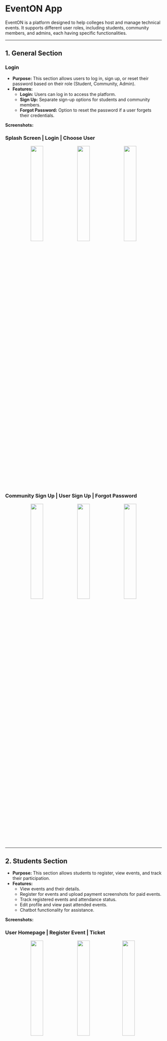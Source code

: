 # EventON App

EventON is a platform designed to help colleges host and manage technical events. It supports different user roles, including students, community members, and admins, each having specific functionalities.

---

<p align="center">
  <h2>1. General Section</h2>
</p>

### Login
- **Purpose:** This section allows users to log in, sign up, or reset their password based on their role (Student, Community, Admin).
- **Features:**
  - **Login:** Users can log in to access the platform.
  - **Sign Up:** Separate sign-up options for students and community members.
  - **Forgot Password:** Option to reset the password if a user forgets their credentials.

**Screenshots:**

### Splash Screen | Login | Choose User

<p align="center">
  <img src="https://github.com/user-attachments/assets/cf2fc45d-fa06-437b-b75c-9e750c45521f" width="28%" style="margin-right: 1%;" />
  <img src="https://github.com/user-attachments/assets/b0367262-3248-4208-b6e5-f84ab08be948" width="28%" style="margin-right: 1%;" />
  <img src="https://github.com/user-attachments/assets/de414018-b8f9-4771-bcc5-d74326e9596b" width="28%" />
</p>

### Community Sign Up | User Sign Up | Forgot Password

<p align="center">
  <img src="https://github.com/user-attachments/assets/b491e243-c1d5-4417-ad61-0d3b8df4d617" width="28%" style="margin-right: 1%;" />
  <img src="https://github.com/user-attachments/assets/03f56adc-abab-4229-9cee-51f9a79b3612" width="28%" style="margin-right: 1%;" />
  <img src="https://github.com/user-attachments/assets/28e2e24c-07b5-4936-9e42-09d6fc283dba" width="28%" />
</p>

---

<p align="center">
  <h2>2. Students Section</h2>
</p>

- **Purpose:** This section allows students to register, view events, and track their participation.
- **Features:**
  - View events and their details.
  - Register for events and upload payment screenshots for paid events.
  - Track registered events and attendance status.
  - Edit profile and view past attended events.
  - Chatbot functionality for assistance.

**Screenshots:**

### User Homepage  |             Register Event           |             Ticket

<p align="center">
  <img src="https://github.com/user-attachments/assets/8315b5a5-ae81-4754-821e-d736f3c4433f" width="28%" style="margin-right: 1%;" />
  <img src="https://github.com/user-attachments/assets/b359b92a-5b36-45db-af2d-d5cdae276337" width="28%" />
  <img src="https://github.com/user-attachments/assets/360063f5-95cb-4164-b976-d8ed58a7ea15" width="28%" style="margin-right: 1%;" />
 
</p>

### User Attended Events | Profile | Chatbot

<p align="center">
  <img src="https://github.com/user-attachments/assets/0befafe9-fcd0-40d8-94a0-e5db1d7b2561" width="28%" style="margin-right: 1%;" />
  <img src="https://github.com/user-attachments/assets/76f1bff0-4200-4a0a-a685-1a3721c88fba" width="28%" style="margin-right: 1%;" />
  <img src="https://github.com/user-attachments/assets/39964bfb-99a4-4a47-adcd-f2b8d718c905" width="28%" />
</p>

### Search | Community Page | Payment Verification

<p align="center">
  <img src="https://github.com/user-attachments/assets/e8902172-4e4e-4fb2-a29a-90d95f1a2a94" width="28%" style="margin-right: 1%;" />
  <img src="https://github.com/user-attachments/assets/5b1445d0-b5cd-4757-812c-bbfc69bac0e2" width="28%" style="margin-right: 1%;" />
  
   <img src="https://github.com/user-attachments/assets/1a8728ce-adde-4a98-98e3-8065a0ce4cb4" width="28%" />
</p>



### Event page after registration

<p align="center">
  <img src="https://github.com/user-attachments/assets/9f7bc8a3-a961-40c1-b164-5724a89a82b3" width="28%" style="margin-right: 1%;" />
  
</p>

_ _ _

<p align="center">
  <h2>3. Community Section</h2>
</p>

- **Purpose:** This section allows community members to manage and organize events.
- **Features:**
  - View and manage events they’ve added.
  - Edit, delete, and approve event registrations.
  - View and approve payment status.
  - Add new events and manage event details.
  - Manage community profile.

**Screenshots:**

### Community Homepage | My Events | Event Details

<p align="center">
  <img src="https://github.com/user-attachments/assets/0404bdee-4e12-4471-8ef7-c0f028326cfb" width="28%" style="margin-right: 1%;" />
  <img src="https://github.com/user-attachments/assets/e8847825-de02-4582-87e9-ae220a35f4c1" width="28%" style="margin-right: 1%;" />
  <img src="https://github.com/user-attachments/assets/cd659042-d521-44e0-9baa-20db851cfeb3" width="28%" />
</p>

### Edit Event | Delete Event | Payment Approval

<p align="center">
  <img src="https://github.com/user-attachments/assets/1ba14d21-1631-4e8e-a16f-f5247fb8404a" width="28%" style="margin-right: 1%;" />
  <img src="https://github.com/user-attachments/assets/1311d2d2-5abd-4fb2-b213-f587a8be17f6" width="28%" style="margin-right: 1%;" />
  <img src="https://github.com/user-attachments/assets/8f796518-d5d0-483f-b119-e59d1c755d8c" width="28%" />
</p>

### Registrants | Add Event 

<p align="center">
  <img src="https://github.com/user-attachments/assets/7459179d-5b7e-45b1-9d35-e1cdea9d9766" width="28%" style="margin-right: 1%;" />
  <img src="https://github.com/user-attachments/assets/12667765-a1be-41a5-8516-0543392e0b2d" width="28%" style="margin-right: 1%;" />
  <img src="https://github.com/user-attachments/assets/5c75d9a3-eb35-4aa9-aa23-338bbd3cbe69" width="28%" />
</p>



### Community Profile

<p align="center">
  <img src="https://github.com/user-attachments/assets/14abd639-12f9-4284-a06e-db49e96e36fb" width="28%" style="margin-right: 1%;" />
  
</p>

_ _ _


<p align="center">
  <h2>4. Admin Section</h2>
</p>

- **Purpose:** Admins oversee event management and user approvals.
- **Features:**
  - View and approve users.
  - Manage all user roles.
  - Ability to add events outside college campus

**Screenshots:**

### Admin Homepage | Admin Approvals

<p align="center">
  <img src="https://github.com/user-attachments/assets/1d29e342-7309-4e7e-8a75-12d170d19935" width="28%" style="margin-right: 1%;" />
  <img src="https://github.com/user-attachments/assets/9367ef9f-2bbe-4a58-957d-51f19643057d" width="28%" />
</p>

## Tech Stack

**Client:** Flutter, Dart

**Server:** Firebase (Firestore, Firebase Authentication, Firebase Functions, Firebase Hosting)

## Authors

- [@Chaithanya Shaji](https://www.github.com/chaithanyashaji)
- [@Thahir Aboobacker D V](https://github.com/ThahirAboobacker)
- [@Ayisha Nahida](https://github.com/nahidaayisha)
- [Gemima V A](https://www.github.com/gemimav.a)


